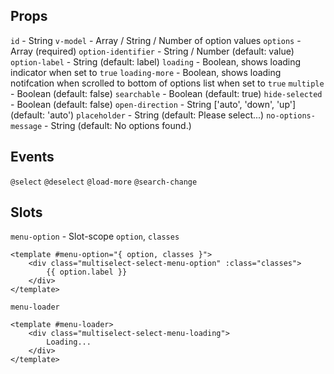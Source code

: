 ## Props

`id` - String
`v-model` - Array / String / Number of option values
`options` - Array (required)
`option-identifier` - String / Number (default: value)
`option-label` - String (default: label)
`loading` - Boolean, shows loading indicator when set to `true`
`loading-more` - Boolean, shows loading notifcation when scrolled to bottom of options list when set to `true`
`multiple` - Boolean (default: false)
`searchable` - Boolean (default: true)
`hide-selected` - Boolean (default: false)
`open-direction` - String ['auto', 'down', 'up'] (default: 'auto')
`placeholder` - String (default: Please select...)
`no-options-message` - String (default: No options found.)

## Events

`@select`
`@deselect`
`@load-more`
`@search-change`

## Slots

`menu-option` - Slot-scope `option`, `classes`

```vue
<template #menu-option="{ option, classes }">
    <div class="multiselect-select-menu-option" :class="classes">
        {{ option.label }}
    </div>
</template>
```

`menu-loader`

```vue
<template #menu-loader>
    <div class="multiselect-select-menu-loading">
        Loading...
    </div>
</template>
```